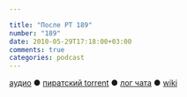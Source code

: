 ```yaml
---

title: "После РТ 189"
number: "189"
date: 2010-05-29T17:18:00+03:00
comments: true
categories: podcast
---
```

[аудио](http://cdn.radio-t.com/rt189post.mp3) ● [пиратский torrent](http://pirates.radio-t.com/torrents/rt189post.mp3.torrent) ● [лог чата](http://chat.radio-t.com/logs/radio-t-189.html) ● [wiki](http://wiki.radio-t.com/%D0%9F%D0%BE%D1%81%D0%BB%D0%B5_%D0%A0%D0%A2_189)<audio src="http://cdn.radio-t.com/rt189post.mp3" preload="none">
